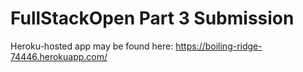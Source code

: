 # FullStackOpen Part 3 Submission

Heroku-hosted app may be found here: https://boiling-ridge-74446.herokuapp.com/